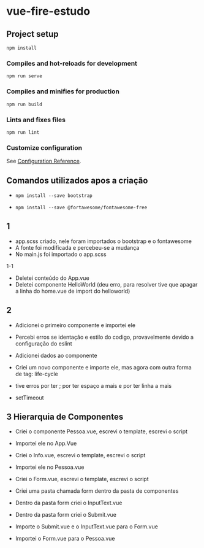 # vue-fire-estudo

## Project setup
```
npm install
```

### Compiles and hot-reloads for development
```
npm run serve
```

### Compiles and minifies for production
```
npm run build
```

### Lints and fixes files
```
npm run lint
```

### Customize configuration
See [Configuration Reference](https://cli.vuejs.org/config/).

## Comandos utilizados apos a criação

- `npm install --save bootstrap`

- `npm install --save @fortawesome/fontawesome-free`

## 1

- app.scss criado, nele foram importados o bootstrap e o fontawesome
- A fonte foi modificada e percebeu-se a mudança
- No main.js foi importado o app.scss

1-1
- Deletei conteúdo do App.vue
- Deletei componente HelloWorld (deu erro, para resolver tive que apagar a linha do home.vue de import do helloworld)

## 2

- Adicionei o primeiro componente e importei ele
- Percebi erros se identação e estilo do codigo, provavelmente devido a configuração do eslint
- Adicionei dados ao componente

- Criei um novo componente e importe ele, mas agora com outra forma de tag: life-cycle
- tive erros por ter ; 
    por ter espaço a mais
     e por ter linha a mais
- setTimeout

## 3 Hierarquia de Componentes

- Criei o componente Pessoa.vue, escrevi o template, escrevi o script
- Importei ele no App.Vue

- Criei o Info.vue, escrevi o template, escrevi o script
- Importei ele no Pessoa.vue

- Criei o Form.vue, escrevi o template, escrevi o script
- Criei uma pasta chamada form dentro da pasta de componentes
- Dentro da pasta form criei o InputText.vue
- Dentro da pasta form criei o Submit.vue
- Importe o Submit.vue e o InputText.vue para o Form.vue
- Importei o Form.vue para o Pessoa.vue